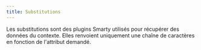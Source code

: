 ```yaml
---
title: Substitutions
---
```


Les substitutions sont des plugins Smarty utilisés pour récupérer des données du contexte.
Elles renvoient uniquement une chaîne de caractères en fonction de l'attribut demandé.
